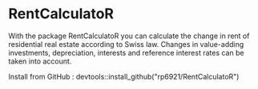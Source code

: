 # RentCalculatoR
With the package RentCalculatoR you can calculate the change in rent of residential real estate according to Swiss law. Changes in value-adding investments, depreciation, interests and reference interest rates can be taken into account.

 Install from GitHub :  devtools::install_github("rp6921/RentCalculatoR")
